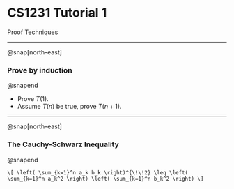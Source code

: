 # CS1231 Tutorial 1

Proof Techniques

---

@snap[north-east]
### Prove by induction
@snapend

- Prove $T(1)$.
- Assume $T(n)$ be true, prove $T(n+1)$.

---

@snap[north-east]
### The Cauchy-Schwarz Inequality
@snapend

`\[
\left( \sum_{k=1}^n a_k b_k \right)^{\!\!2} \leq
 \left( \sum_{k=1}^n a_k^2 \right) \left( \sum_{k=1}^n b_k^2 \right)
\]`
